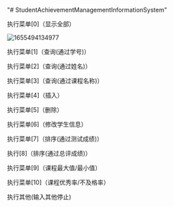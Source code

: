 "# StudentAchievementManagementInformationSystem" 

执行菜单[0]（显示全部）

![1655494134977](https://github.com/lijianxing66628/StudentAchievementManagementInformationSystem/blob/main/images/1.png)


执行菜单[1]（查询(通过学号)）

  

  

执行菜单[2]（查询(通过姓名)）

  

  

执行菜单[3]（查询(通过课程名称)）

  

  

执行菜单[4]（插入）

  

  

执行菜单[5]（删除）

  

执行菜单[6]（修改学生信息）

  

  

执行菜单[7]（排序(通过测试成绩)）

  

执行[8]（排序(通过总评成绩)）

  

执行菜单[9]（课程最大值/最小值）

  

执行菜单[10]（课程优秀率/不及格率）

  

执行其他(输入其他停止)
